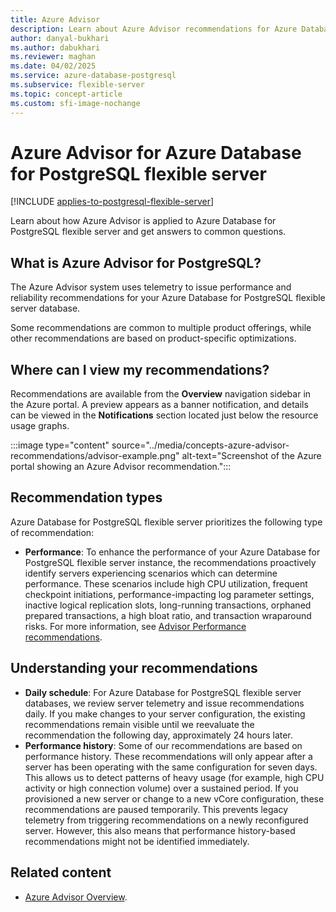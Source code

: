 ```yaml
---
title: Azure Advisor
description: Learn about Azure Advisor recommendations for Azure Database for PostgreSQL flexible server.
author: danyal-bukhari
ms.author: dabukhari
ms.reviewer: maghan
ms.date: 04/02/2025
ms.service: azure-database-postgresql
ms.subservice: flexible-server
ms.topic: concept-article
ms.custom: sfi-image-nochange
---
```


# Azure Advisor for Azure Database for PostgreSQL flexible server

[!INCLUDE [applies-to-postgresql-flexible-server](~/reusable-content/ce-skilling/azure/includes/postgresql/includes/applies-to-postgresql-flexible-server.md)]

Learn about how Azure Advisor is applied to Azure Database for PostgreSQL flexible server and get answers to common questions.
## What is Azure Advisor for PostgreSQL?
The Azure Advisor system uses telemetry to issue performance and reliability recommendations for your Azure Database for PostgreSQL flexible server database. 

Some recommendations are common to multiple product offerings, while other recommendations are based on product-specific optimizations.
## Where can I view my recommendations?
Recommendations are available from the **Overview** navigation sidebar in the Azure portal. A preview appears as a banner notification, and details can be viewed in the **Notifications** section located just below the resource usage graphs.

:::image type="content" source="../media/concepts-azure-advisor-recommendations/advisor-example.png" alt-text="Screenshot of the Azure portal showing an Azure Advisor recommendation.":::
## Recommendation types
Azure Database for PostgreSQL flexible server prioritizes the following type of recommendation:
* **Performance**: To enhance the performance of your Azure Database for PostgreSQL flexible server instance, the recommendations proactively identify servers experiencing scenarios which can determine performance. These scenarios include high CPU utilization, frequent checkpoint initiations, performance-impacting log parameter settings, inactive logical replication slots, long-running transactions, orphaned prepared transactions, a high bloat ratio, and transaction wraparound risks. For more information, see [Advisor Performance recommendations](/azure/advisor/advisor-performance-recommendations).

## Understanding your recommendations
* **Daily schedule**: For Azure Database for PostgreSQL flexible server databases, we review server telemetry and issue recommendations daily. If you make changes to your server configuration, the existing recommendations remain visible until we reevaluate the recommendation the following day, approximately 24 hours later.
* **Performance history**: Some of our recommendations are based on performance history. These recommendations will only appear after a server has been operating with the same configuration for seven days. This allows us to detect patterns of heavy usage (for example, high CPU activity or high connection volume) over a sustained period. If you provisioned a new server or change to a new vCore configuration, these recommendations are paused temporarily. This prevents legacy telemetry from triggering recommendations on a newly reconfigured server. However, this also means that performance history-based recommendations might not be identified immediately.

## Related content

- [Azure Advisor Overview](/azure/advisor/advisor-overview).
